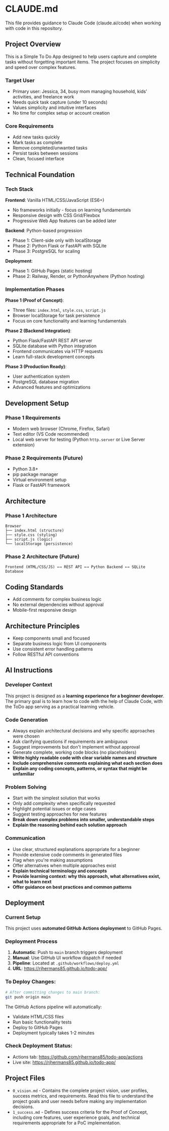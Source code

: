 # CLAUDE.md

This file provides guidance to Claude Code (claude.ai/code) when working with code in this repository.

## Project Overview

This is a Simple To Do App designed to help users capture and complete tasks without forgetting important items. The project focuses on simplicity and speed over complex features.

### Target User
- Primary user: Jessica, 34, busy mom managing household, kids' activities, and freelance work  
- Needs quick task capture (under 10 seconds)
- Values simplicity and intuitive interfaces
- No time for complex setup or account creation

### Core Requirements
- Add new tasks quickly
- Mark tasks as complete 
- Remove completed/unwanted tasks
- Persist tasks between sessions
- Clean, focused interface

## Technical Foundation

### Tech Stack
**Frontend**: Vanilla HTML/CSS/JavaScript (ES6+)
- No frameworks initially - focus on learning fundamentals
- Responsive design with CSS Grid/Flexbox
- Progressive Web App features can be added later

**Backend**: Python-based progression
- Phase 1: Client-side only with localStorage
- Phase 2: Python Flask or FastAPI with SQLite
- Phase 3: PostgreSQL for scaling

**Deployment**:
- Phase 1: GitHub Pages (static hosting)
- Phase 2: Railway, Render, or PythonAnywhere (Python hosting)

### Implementation Phases

**Phase 1 (Proof of Concept)**:
- Three files: `index.html`, `style.css`, `script.js`
- Browser localStorage for task persistence
- Focus on core functionality and learning fundamentals

**Phase 2 (Backend Integration)**:
- Python Flask/FastAPI REST API server
- SQLite database with Python integration
- Frontend communicates via HTTP requests
- Learn full-stack development concepts

**Phase 3 (Production Ready)**:
- User authentication system
- PostgreSQL database migration
- Advanced features and optimizations

## Development Setup

### Phase 1 Requirements
- Modern web browser (Chrome, Firefox, Safari)
- Text editor (VS Code recommended)
- Local web server for testing (Python `http.server` or Live Server extension)

### Phase 2 Requirements (Future)
- Python 3.8+
- pip package manager
- Virtual environment setup
- Flask or FastAPI framework

## Architecture

### Phase 1 Architecture
```
Browser
├── index.html (structure)
├── style.css (styling)  
├── script.js (logic)
└── localStorage (persistence)
```

### Phase 2 Architecture (Future)
```
Frontend (HTML/CSS/JS) ←→ REST API ←→ Python Backend ←→ SQLite Database
```

## Coding Standards
- Add comments for complex business logic
- No external dependencies without approval
- Mobile-first responsive design

## Architecture Principles
- Keep components small and focused
- Separate business logic from UI components
- Use consistent error handling patterns
- Follow RESTful API conventions

## AI Instructions

### Developer Context
This project is designed as a **learning experience for a beginner developer**. The primary goal is to learn how to code with the help of Claude Code, with the ToDo app serving as a practical learning vehicle.

### Code Generation
- Always explain architectural decisions and why specific approaches were chosen
- Ask clarifying questions if requirements are ambiguous
- Suggest improvements but don't implement without approval
- Generate complete, working code blocks (no placeholders)
- **Write highly readable code with clear variable names and structure**
- **Include comprehensive comments explaining what each section does**
- **Explain any coding concepts, patterns, or syntax that might be unfamiliar**

### Problem Solving
- Start with the simplest solution that works
- Only add complexity when specifically requested
- Highlight potential issues or edge cases
- Suggest testing approaches for new features
- **Break down complex problems into smaller, understandable steps**
- **Explain the reasoning behind each solution approach**

### Communication
- Use clear, structured explanations appropriate for a beginner
- Provide extensive code comments in generated files
- Flag when you're making assumptions
- Offer alternatives when multiple approaches exist
- **Explain technical terminology and concepts**
- **Provide learning context: why this approach, what alternatives exist, what to learn next**
- **Offer guidance on best practices and common patterns**

## Deployment

### Current Setup
This project uses **automated GitHub Actions deployment** to GitHub Pages.

### Deployment Process
1. **Automatic**: Push to `main` branch triggers deployment
2. **Manual**: Use GitHub UI workflow dispatch if needed
3. **Pipeline**: Located at `.github/workflows/deploy.yml`
4. **URL**: https://rjhermans85.github.io/todo-app/

### To Deploy Changes:
```bash
# After committing changes to main branch:
git push origin main
```

The GitHub Actions pipeline will automatically:
- Validate HTML/CSS files
- Run basic functionality tests
- Deploy to GitHub Pages
- Deployment typically takes 1-2 minutes

### Check Deployment Status:
- Actions tab: https://github.com/rjhermans85/todo-app/actions
- Live site: https://rjhermans85.github.io/todo-app/

## Project Files

- `0_vision.md` - Contains the complete project vision, user profiles, success metrics, and requirements. Read this file to understand the project goals and user needs before making any implementation decisions.
- `1_success.md` - Defines success criteria for the Proof of Concept, including core features, user experience goals, and technical requirements appropriate for a PoC implementation.